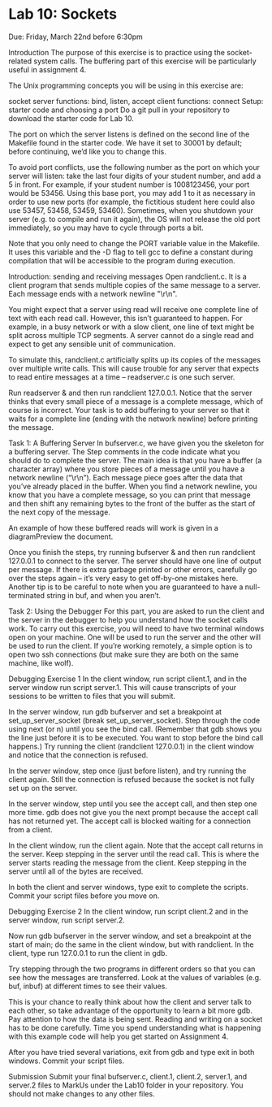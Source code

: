 # Lab 10: Sockets
Due: Friday, March 22nd before 6:30pm

Introduction
The purpose of this exercise is to practice using the socket-related system calls. The buffering part of this exercise will be particularly useful in assignment 4.

The Unix programming concepts you will be using in this exercise are:

socket
server functions: bind, listen, accept
client functions: connect
Setup: starter code and choosing a port
Do a git pull in your repository to download the starter code for Lab 10.

The port on which the server listens is defined on the second line of the Makefile found in the starter code. We have it set to 30001 by default; before continuing, we’d like you to change this.

To avoid port conflicts, use the following number as the port on which your server will listen: take the last four digits of your student number, and add a 5 in front. For example, if your student number is 1008123456, your port would be 53456. Using this base port, you may add 1 to it as necessary in order to use new ports (for example, the fictitious student here could also use 53457, 53458, 53459, 53460). Sometimes, when you shutdown your server (e.g. to compile and run it again), the OS will not release the old port immediately, so you may have to cycle through ports a bit.

Note that you only need to change the PORT variable value in the Makefile. It uses this variable and the -D flag to tell gcc to define a constant during compilation that will be accessible to the program during execution.

Introduction: sending and receiving messages
Open randclient.c. It is a client program that sends multiple copies of the same message to a server. Each message ends with a network newline "\r\n".

You might expect that a server using read will receive one complete line of text with each read call. However, this isn’t guaranteed to happen. For example, in a busy network or with a slow client, one line of text might be split across multiple TCP segments. A server cannot do a single read and expect to get any sensible unit of communication.

To simulate this, randclient.c artificially splits up its copies of the messages over multiple write calls. This will cause trouble for any server that expects to read entire messages at a time – readserver.c is one such server.

Run readserver & and then run randclient 127.0.0.1. Notice that the server thinks that every small piece of a message is a complete message, which of course is incorrect. Your task is to add buffering to your server so that it waits for a complete line (ending with the network newline) before printing the message.

Task 1: A Buffering Server
In bufserver.c, we have given you the skeleton for a buffering server. The Step comments in the code indicate what you should do to complete the server. The main idea is that you have a buffer (a character array) where you store pieces of a message until you have a network newline (“\r\n”). Each message piece goes after the data that you’ve already placed in the buffer. When you find a network newline, you know that you have a complete message, so you can print that message and then shift any remaining bytes to the front of the buffer as the start of the next copy of the message.

An example of how these buffered reads will work is given in a diagramPreview the document.

Once you finish the steps, try running bufserver & and then run randclient 127.0.0.1 to connect to the server. The server should have one line of output per message. If there is extra garbage printed or other errors, carefully go over the steps again – it’s very easy to get off-by-one mistakes here. Another tip is to be careful to note when you are guaranteed to have a null-terminated string in buf, and when you aren’t.

Task 2: Using the Debugger
For this part, you are asked to run the client and the server in the debugger to help you understand how the socket calls work. To carry out this exercise, you will need to have two terminal windows open on your machine. One will be used to run the server and the other will be used to run the client. If you’re working remotely, a simple option is to open two ssh connections (but make sure they are both on the same machine, like wolf).

Debugging Exercise 1
In the client window, run script client.1, and in the server window run script server.1. This will cause transcripts of your sessions to be written to files that you will submit.

In the server window, run gdb bufserver and set a breakpoint at set_up_server_socket (break set_up_server_socket). Step through the code using next (or n) until you see the bind call. (Remember that gdb shows you the line just before it is to be executed. You want to stop before the bind call happens.) Try running the client (randclient 127.0.0.1) in the client window and notice that the connection is refused.

In the server window, step once (just before listen), and try running the client again. Still the connection is refused because the socket is not fully set up on the server.

In the server window, step until you see the accept call, and then step one more time. gdb does not give you the next prompt because the accept call has not returned yet. The accept call is blocked waiting for a connection from a client.

In the client window, run the client again. Note that the accept call returns in the server. Keep stepping in the server until the read call. This is where the server starts reading the message from the client. Keep stepping in the server until all of the bytes are received.

In both the client and server windows, type exit to complete the scripts. Commit your script files before you move on.

Debugging Exercise 2
In the client window, run script client.2 and in the server window, run script server.2.

Now run gdb bufserver in the server window, and set a breakpoint at the start of main; do the same in the client window, but with randclient. In the client, type run 127.0.0.1 to run the client in gdb.

Try stepping through the two programs in different orders so that you can see how the messages are transferred. Look at the values of variables (e.g. buf, inbuf) at different times to see their values.

This is your chance to really think about how the client and server talk to each other, so take advantage of the opportunity to learn a bit more gdb. Pay attention to how the data is being sent. Reading and writing on a socket has to be done carefully. Time you spend understanding what is happening with this example code will help you get started on Assignment 4.

After you have tried several variations, exit from gdb and type exit in both windows. Commit your script files.

Submission
Submit your final bufserver.c, client.1, client.2, server.1, and server.2 files to MarkUs under the Lab10 folder in your repository. You should not make changes to any other files.

